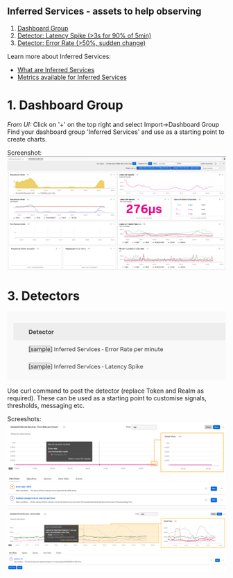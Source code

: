 ## Inferred Services - assets to help observing

1. [Dashboard Group](https://github.com/megazina/o11y-useful-scripts/blob/main/inferred-services/Dashboard_Group_Inferred%20Services.json)
2. [Detector: Latency Spike (>3s for 90% of 5min)](https://github.com/megazina/o11y-useful-scripts/blob/main/inferred-services/POST_Detector_latency_spike.sh)
3. [Detector: Error Rate (>50%, sudden change)](https://github.com/megazina/o11y-useful-scripts/blob/main/inferred-services/POST_Detector_error_rate.sh)

Learn more about Inferred Services: 
- [What are Inferred Services](https://docs.splunk.com/observability/en/apm/apm-spans-traces/inferred-services.html)
- [Metrics available for Inferred Services](https://docs.splunk.com/observability/en/apm/span-tags/metricsets.html#available-default-mms-metrics-and-dimensions)

# 1. Dashboard Group

*From UI:*
Click on '+' on the top right and select Import->Dashboard Group
Find your dashboard group 'Inferred Services' and use as a starting point to create charts.

Screenshot:
![Dashboard Group 'Inferred Services'](https://github.com/megazina/o11y-useful-scripts/blob/main/inferred-services/screeshots/Inferred-services-DashboardGroup.png)

# 3. Detectors
![Sample Detectors for Latency and Error rate of Inferred Services](https://github.com/megazina/o11y-useful-scripts/blob/main/inferred-services/screeshots/detectors-1.png)

Use curl command to post the detector (replace Token and Realm as required).
These can be used as a starting point to customise signals, thresholds, messaging etc.

Screeshots:
![Error Rate Detector](https://github.com/megazina/o11y-useful-scripts/blob/main/inferred-services/screeshots/detectors-errors.png)
![Latency Spike Detector](https://github.com/megazina/o11y-useful-scripts/blob/main/inferred-services/screeshots/detectors-latency.png)
